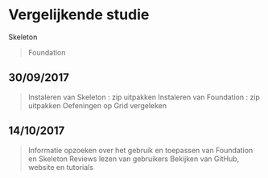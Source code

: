 # Vergelijkende studie

  Skeleton
  > Foundation


## 30/09/2017

> Instaleren van Skeleton : zip uitpakken
> Instaleren van Foundation : zip uitpakken
> Oefeningen op Grid vergeleken

## 14/10/2017

> Informatie opzoeken over het gebruik en toepassen van Foundation en Skeleton
> Reviews lezen van gebruikers
> Bekijken van GitHub, website en tutorials

